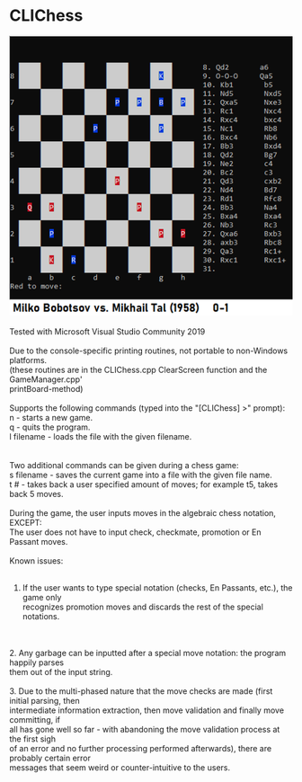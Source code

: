 # CLIChess
![A school project for Christmas break 2019](CLIChess.png)
<br>
<br>
Tested with Microsoft Visual Studio Community 2019
<br>
<br>
Due to the console-specific printing routines, not portable to non-Windows platforms.<br>
(these routines are in the CLIChess.cpp ClearScreen function and the GameManager.cpp'<br>
printBoard-method)
<br>
<br>
Supports the following commands (typed into the "[CLIChess] >" prompt):<br>
n - starts a new game.<br>
q - quits the program.<br>
l filename - loads the file with the given filename.<br>
<br>
<br>
Two additional commands can be given during a chess game:<br>
s filename - saves the current game into a file with the given file name.<br>
t # - takes back a user specified amount of moves; for example t5, takes back 5 moves.
<br>
<br>
During the game, the user inputs moves in the algebraic chess notation, EXCEPT:<br>
The user does not have to input check, checkmate, promotion or En Passant moves.
<br>
<br>
Known issues:
<br>
<br>
1. If the user wants to type special notation (checks, En Passants, etc.), the game only<br>
   recognizes promotion moves and discards the rest of the special notations.
<br>
<br>
2. Any garbage can be inputted after a special move notation: the program happily parses<br>
   them out of the input string.
<br>
<br>
3. Due to the multi-phased nature that the move checks are made (first initial parsing, then<br>
   intermediate information extraction, then move validation and finally move committing, if<br>
   all has gone well so far - with abandoning the move validation process at the first sigh<br>
   of an error and no further processing performed afterwards), there are probably certain error<br>
   messages that seem weird or counter-intuitive to the users.